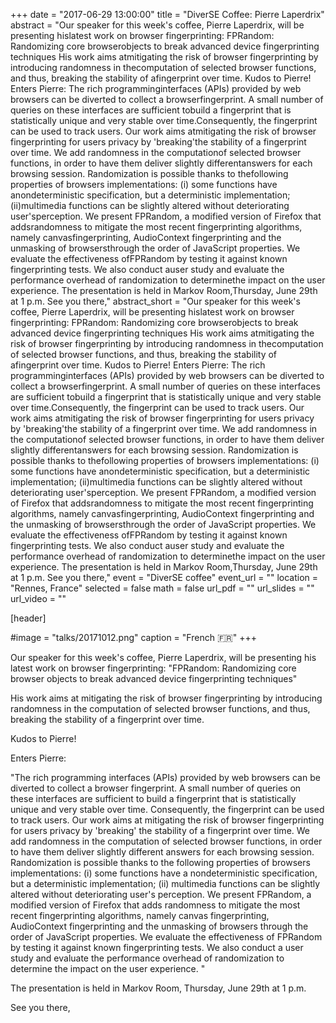 +++
date = "2017-06-29 13:00:00"
title = "DiverSE Coffee: Pierre Laperdrix"
abstract = "Our speaker for this week's coffee, Pierre Laperdrix, will be presenting hislatest work on browser fingerprinting: FPRandom: Randomizing core browserobjects to break advanced device fingerprinting techniques His work aims atmitigating the risk of browser fingerprinting by introducing randomness in thecomputation of selected browser functions, and thus, breaking the stability of afingerprint over time. Kudos to Pierre! Enters Pierre: The rich programminginterfaces (APIs) provided by web browsers can be diverted to collect a browserfingerprint. A small number of queries on these interfaces are sufficient tobuild a fingerprint that is statistically unique and very stable over time.Consequently, the fingerprint can be used to track users. Our work aims atmitigating the risk of browser fingerprinting for users privacy by 'breaking'the stability of a fingerprint over time. We add randomness in the computationof selected browser functions, in order to have them deliver slightly differentanswers for each browsing session. Randomization is possible thanks to thefollowing properties of browsers implementations: (i) some functions have anondeterministic specification, but a deterministic implementation; (ii)multimedia functions can be slightly altered without deteriorating user'sperception. We present FPRandom, a modified version of Firefox that addsrandomness to mitigate the most recent fingerprinting algorithms, namely canvasfingerprinting, AudioContext fingerprinting and the unmasking of browsersthrough the order of JavaScript properties. We evaluate the effectiveness ofFPRandom by testing it against known fingerprinting tests. We also conduct auser study and evaluate the performance overhead of randomization to determinethe impact on the user experience.  The presentation is held in Markov Room,Thursday, June 29th at 1 p.m. See you there,"
abstract_short = "Our speaker for this week's coffee, Pierre Laperdrix, will be presenting hislatest work on browser fingerprinting: FPRandom: Randomizing core browserobjects to break advanced device fingerprinting techniques His work aims atmitigating the risk of browser fingerprinting by introducing randomness in thecomputation of selected browser functions, and thus, breaking the stability of afingerprint over time. Kudos to Pierre! Enters Pierre: The rich programminginterfaces (APIs) provided by web browsers can be diverted to collect a browserfingerprint. A small number of queries on these interfaces are sufficient tobuild a fingerprint that is statistically unique and very stable over time.Consequently, the fingerprint can be used to track users. Our work aims atmitigating the risk of browser fingerprinting for users privacy by 'breaking'the stability of a fingerprint over time. We add randomness in the computationof selected browser functions, in order to have them deliver slightly differentanswers for each browsing session. Randomization is possible thanks to thefollowing properties of browsers implementations: (i) some functions have anondeterministic specification, but a deterministic implementation; (ii)multimedia functions can be slightly altered without deteriorating user'sperception. We present FPRandom, a modified version of Firefox that addsrandomness to mitigate the most recent fingerprinting algorithms, namely canvasfingerprinting, AudioContext fingerprinting and the unmasking of browsersthrough the order of JavaScript properties. We evaluate the effectiveness ofFPRandom by testing it against known fingerprinting tests. We also conduct auser study and evaluate the performance overhead of randomization to determinethe impact on the user experience.  The presentation is held in Markov Room,Thursday, June 29th at 1 p.m. See you there,"
event = "DiverSE coffee"
event_url = ""
location = "Rennes, France"
selected = false
math = false
url_pdf = ""
url_slides = ""
url_video = ""


[header]

#image = "talks/20171012.png"
caption = "French :fr:"
+++


Our speaker for this week's coffee, Pierre Laperdrix, will be presenting his latest work on browser fingerprinting: "FPRandom: Randomizing core browser objects to break advanced device fingerprinting techniques"

His work aims at mitigating the risk of browser fingerprinting by introducing randomness in the computation of selected browser functions, and thus, breaking the stability of a fingerprint over time.

Kudos to Pierre!

Enters Pierre:

"The rich programming interfaces (APIs) provided by web browsers can be diverted to collect a browser fingerprint. A small number of queries on these interfaces are sufficient to build a fingerprint that is statistically unique and very stable over time. Consequently, the fingerprint can be used to track users. Our work aims at mitigating the risk of browser fingerprinting for users privacy by 'breaking' the stability of a fingerprint over time. We add randomness in the computation of selected browser functions, in order to have them deliver slightly different answers for each browsing session. Randomization is possible thanks to the following properties of browsers implementations: (i) some functions have a nondeterministic specification, but a deterministic implementation; (ii) multimedia functions can be slightly altered without deteriorating user's perception. We present FPRandom, a modified version of Firefox that adds randomness to mitigate the most recent fingerprinting algorithms, namely canvas fingerprinting, AudioContext fingerprinting and the unmasking of browsers through the order of JavaScript properties. We evaluate the effectiveness of FPRandom by testing it against known fingerprinting tests. We also conduct a user study and evaluate the performance overhead of randomization to determine the impact on the user experience. "

The presentation is held in Markov Room, Thursday, June 29th at 1 p.m.

See you there,
